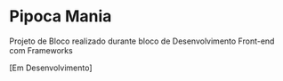 # Pipoca Mania
Projeto de Bloco realizado durante bloco de Desenvolvimento Front-end com Frameworks

[Em Desenvolvimento]
